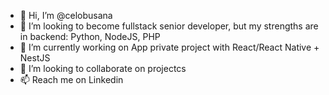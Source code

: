 - 👋 Hi, I’m @celobusana
- 👀 I’m looking to become fullstack senior developer, but my strengths are in backend: Python, NodeJS, PHP
- 🌱 I’m currently working on App private project with React/React Native + NestJS
- 💞️ I’m looking to collaborate on projectcs
- 📫 Reach me on Linkedin
